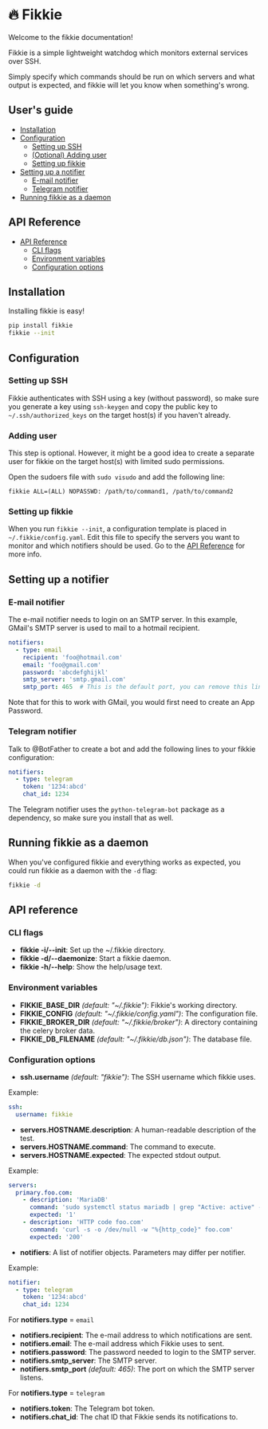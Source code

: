 # 🔥 Fikkie

Welcome to the fikkie documentation!

Fikkie is a simple lightweight watchdog which monitors external services over
SSH.

Simply specify which commands should be run on which servers and what output is
expected, and fikkie will let you know when something's wrong.


## User's guide

* [Installation](#installation)
* [Configuration](#configuration)
  * [Setting up SSH](#setting-up-ssh)
  * [(Optional) Adding user](#adding-user)
  * [Setting up fikkie](#setting-up-fikkie)
* [Setting up a notifier](#setting-up-a-notifier)
  * [E-mail notifier](#e-mail-notifier)
  * [Telegram notifier](#telegram-notifier)
* [Running fikkie as a daemon](#running-fikkie-as-a-daemon)


## API Reference

* [API Reference](#api-reference)
  * [CLI flags](#cli-flags)
  * [Environment variables](#environment-variables)
  * [Configuration options](#configuration-options)


## Installation

Installing fikkie is easy!

```bash
pip install fikkie
fikkie --init
```


## Configuration

### Setting up SSH

Fikkie authenticates with SSH using a key (without password), so make sure you
generate a key using `ssh-keygen` and copy the public key to
`~/.ssh/authorized_keys` on the target host(s) if you haven't already.

### Adding user

This step is optional. However, it might be a good idea to create a separate
user for fikkie on the target host(s) with limited sudo permissions.

Open the sudoers file with `sudo visudo` and add the following line:

```
fikkie ALL=(ALL) NOPASSWD: /path/to/command1, /path/to/command2
```

### Setting up fikkie

When you run `fikkie --init`, a configuration template is placed in
`~/.fikkie/config.yaml`. Edit this file to specify the servers you want to
monitor and which notifiers should be used. Go to the
[API Reference](#api-reference) for more info.


## Setting up a notifier

### E-mail notifier

The e-mail notifier needs to login on an SMTP server. In this example, GMail's SMTP
server is used to mail to a hotmail recipient.

```yaml
notifiers:
  - type: email
    recipient: 'foo@hotmail.com'
    email: 'foo@gmail.com'
    password: 'abcdefghijkl'
    smtp_server: 'smtp.gmail.com'
    smtp_port: 465  # This is the default port, you can remove this line
```

Note that for this to work with GMail, you would first need to create an App Password.

### Telegram notifier

Talk to @BotFather to create a bot and add the following lines to your fikkie
configuration:

```yaml
notifiers:
  - type: telegram
    token: '1234:abcd'
    chat_id: 1234
```

The Telegram notifier uses the `python-telegram-bot` package as a dependency,
so make sure you install that as well.


## Running fikkie as a daemon

When you've configured fikkie and everything works as expected, you could run
fikkie as a daemon with the `-d` flag:

```bash
fikkie -d
```


## API reference

### CLI flags

* **fikkie -i/--init**: Set up the ~/.fikkie directory.
* **fikkie -d/--daemonize**: Start a fikkie daemon.
* **fikkie -h/--help**: Show the help/usage text.

### Environment variables

* **FIKKIE_BASE_DIR** *(default: "~/.fikkie")*: Fikkie's working directory.
* **FIKKIE_CONFIG** *(default: "~/.fikkie/config.yaml")*: The configuration
file.
* **FIKKIE_BROKER_DIR** *(default: "~/.fikkie/broker")*: A directory containing
the celery broker data.
* **FIKKIE_DB_FILENAME** *(default: "~/.fikkie/db.json")*: The database file.


### Configuration options

* **ssh.username** *(default: "fikkie")*: The SSH username which fikkie uses.

Example:

```yaml
ssh:
  username: fikkie
```

* **servers.HOSTNAME.description**: A human-readable description of the test.
* **servers.HOSTNAME.command**: The command to execute.
* **servers.HOSTNAME.expected**: The expected stdout output.

Example:

```yaml
servers:
  primary.foo.com:
    - description: 'MariaDB'
      command: 'sudo systemctl status mariadb | grep "Active: active" -c'
      expected: '1'
    - description: 'HTTP code foo.com'
      command: 'curl -s -o /dev/null -w "%{http_code}" foo.com'
      expected: '200'
```

* **notifiers**: A list of notifier objects. Parameters may differ per
notifier.

Example:

```yaml
notifier:
  - type: telegram
    token: '1234:abcd'
    chat_id: 1234
```

For **notifiers.type** = `email`
* **notifiers.recipient**: The e-mail address to which notifications are sent.
* **notifiers.email**: The e-mail address which Fikkie uses to sent.
* **notifiers.password**: The password needed to login to the SMTP server.
* **notifiers.smtp_server**: The SMTP server.
* **notifiers.smtp_port** *(default: 465)*: The port on which the SMTP server listens.

For **notifiers.type** = `telegram`
* **notifiers.token**: The Telegram bot token.
* **notifiers.chat_id**: The chat ID that Fikkie sends its notifications to.
